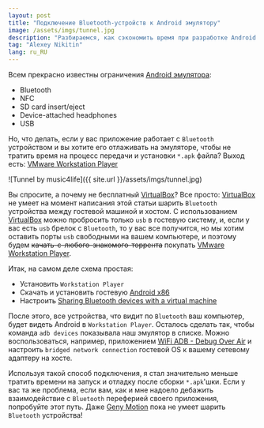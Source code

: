 ```yaml
---
layout: post
title: "Подключение Bluetooth-устройств к Android эмулятору"
image: /assets/imgs/tunnel.jpg
description: "Разбираемся, как сэкономить время при разработке Android приложения с Bluetooth переферией"
tag: "Alexey Nikitin"
lang: ru_RU
---
```


Всем прекрасно известны ограничения [Android эмулятора](https://developer.android.com/studio/run/emulator.html):
- Bluetooth
- NFC
- SD card insert/eject
- Device-attached headphones
- USB

Но, что делать, если у вас приложение работает с `Bluetooth` устройством и вы хотите его отлаживать на эмуляторе,
чтобы не тратить время на процесс передачи и установки `*.apk` файла? Выход есть: 
[VMware Workstation Player](https://www.vmware.com/products/workstation-player.html)

![Tunnel by music4life]({{ site.url }}/assets/imgs/tunnel.jpg)
 
Вы спросите, а почему не бесплатный [VirtualBox](https://www.virtualbox.org/)? Все просто: [VirtualBox](https://www.virtualbox.org/)
не умеет на момент написания этой статьи шарить `Bluetooth` устройства между гостевой машиной и хостом. С использованием
[VirtualBox](https://www.virtualbox.org/) можно пробросить только `usb` в гостевую систему, и, если у вас есть `usb` 
брелок с `Bluetooth`, то у вас все получится, но мы хотим оставить порты `usb` свободными на вашем компьютере, и поэтому
будем ~~качать-с-любого-знакомого-торрента~~ покупать [VMware Workstation Player](https://www.vmware.com/products/workstation-player.html).

Итак, на самом деле схема простая:
- Установить `Workstation Player`
- Скачать и установить гостевую [Android x86](http://www.android-x86.org/)
- Настроить [Sharing Bluetooth devices with a virtual machine](https://kb.vmware.com/s/article/2005315)

После этого, все устройства, что видит по `Bluetooth` ваш компьютер, будет видеть Android в `Workstation Player`. 
Осталось сделать так, чтобы команда `adb devices` показывала наш эмулятор в списке. Можно воспользоваться, например,
приложением [WiFi ADB - Debug Over Air](https://play.google.com/store/apps/details?id=com.ttxapps.wifiadb) и настроить
`bridged network connection` гостевой OS к вашему сетевому адаптеру на хосте.

Используя такой способ подключения, я стал значительно меньше тратить времени на запуск и отладку после сборки 
`*.apk`'шки. Если у вас та же проблема, если вам, как и мне надоело дебажить взаимодействие с `Bluetooth` переферией 
своего приложения, попробуйте этот путь. Даже [Geny Motion](https://www.genymotion.com/) пока не умеет шарить `Bluetooth` 
устройства! 

